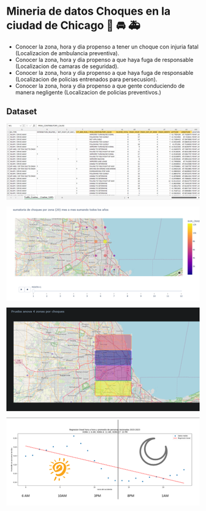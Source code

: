 # Mineria de datos Choques en la ciudad de Chicago :police_car: :oncoming_automobile: :ambulance:

- Conocer la zona, hora y dia propenso a tener un choque con injuria fatal (Localizacion de ambulancia preventiva). 
- Conocer la zona, hora y dia propenso a que haya fuga de responsable (Localizacion de camaras de seguridad).
- Conocer la zona, hora y dia propenso a que haya fuga de responsable (Localizacion de policias entrenados para persecusion).
- Conocer la zona, hora y dia propenso a que gente conduciendo de manera negligente (Localizacion de policias preventivos.)

## Dataset

![Se subrayaron los campos de interes en el dataset](/img1.PNG)

![Suma de choques por zona mes a mes de los años 2015-2023](/images/sum_crashes_by_zone_and_month_all_years.PNG)

![Anova test por 4 zona divididas por latitud](/images/anova_test_sum_by_zone_allyears.PNG)

![Regresion lineal hora del choque con cantidad promedio de lesionados](/images/linear_regression_mean_injuries_in_crashes_chicago.PNG)


